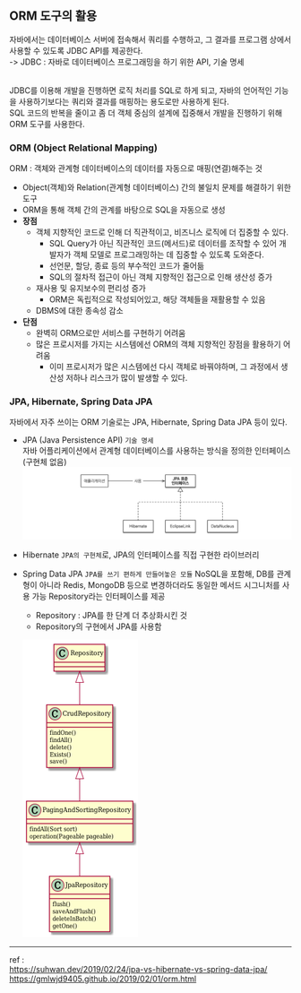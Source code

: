 ## ORM 도구의 활용
자바에서는 데이터베이스 서버에 접속해서 쿼리를 수행하고, 그 결과를 프로그램 상에서 사용할 수 있도록 JDBC API를 제공한다.<br>
-> JDBC : 자바로 데이터베이스 프로그래밍을 하기 위한 API, 기술 명세

<br>JDBC를 이용해 개발을 진행하면 로직 처리를 SQL로 하게 되고, 자바의 언어적인 기능을 사용하기보다는 쿼리와 결과를 매핑하는 용도로만 사용하게 된다. <br>SQL 코드의 반복을 줄이고 좀 더 객체 중심의 설계에 집중해서 개발을 진행하기 위해 ORM 도구를 사용한다. 

### ORM (Object Relational Mapping)
ORM : 객체와 관계형 데이터베이스의 데이터를 자동으로 매핑(연결)해주는 것
- Object(객체)와 Relation(관계형 데이터베이스) 간의 불일치 문제를 해결하기 위한 도구
- ORM을 통해 객체 간의 관계를 바탕으로 SQL을 자동으로 생성
- **장점**
    - 객체 지향적인 코드로 인해 더 직관적이고, 비즈니스 로직에 더 집중할 수 있다.
        -  SQL Query가 아닌 직관적인 코드(메서드)로 데이터를 조작할 수 있어 개발자가 객체 모델로 프로그래밍하는 데 집중할 수 있도록 도와준다.
        - 선언문, 할당, 종료 등의 부수적인 코드가 줄어듦
        - SQL의 절차적 접근이 아닌 객체 지향적인 접근으로 인해 생산성 증가 
    - 재사용 및 유지보수의 편리성 증가
        - ORM은 독립적으로 작성되어있고, 해당 객체들을 재활용할 수 있음
    - DBMS에 대한 종속성 감소 
- **단점**
    - 완벽히 ORM으로만 서비스를 구현하기 어려움
    - 많은 프로시저를 가지는 시스템에선 ORM의 객체 지향적인 장점을 활용하기 어려움 
        - 이미 프로시저가 많은 시스템에선 다시 객체로 바꿔야하며, 그 과정에서 생산성 저하나 리스크가 많이 발생할 수 있다.

### JPA, Hibernate, Spring Data JPA
자바에서 자주 쓰이는 ORM 기술로는 JPA, Hibernate, Spring Data JPA 등이 있다. 
-  JPA (Java Persistence API)
`기술 명세`<br>자바 어플리케이션에서 관계형 데이터베이스를 사용하는 방식을 정의한 인터페이스 (구현체 없음)
![jpa-implementation](implementation-of-jpa.png)

- Hibernate 
`JPA의 구현체`로, JPA의 인터페이스를 직접 구현한 라이브러리

- Spring Data JPA
`JPA를 쓰기 편하게 만들어놓은 모듈`
NoSQL을 포함해, DB를 관계형이 아니라 Redis, MongoDB 등으로 변경하더라도 동일한 메서드 시그니처를 사용 가능
Repository라는 인터페이스를 제공
    - Repository : JPA를 한 단계 더 추상화시킨 것
    - Repository의 구현에서 JPA를 사용함

    ![JpaRepository class diagram](JpaRepository.png)

---

ref : 
<br><https://suhwan.dev/2019/02/24/jpa-vs-hibernate-vs-spring-data-jpa/>
<br><https://gmlwjd9405.github.io/2019/02/01/orm.html>
